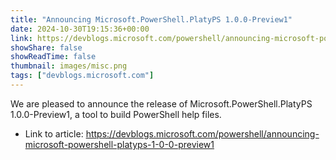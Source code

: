 ```yaml
---
title: "Announcing Microsoft.PowerShell.PlatyPS 1.0.0-Preview1"
date: 2024-10-30T19:15:36+00:00
link: https://devblogs.microsoft.com/powershell/announcing-microsoft-powershell-platyps-1-0-0-preview1
showShare: false
showReadTime: false
thumbnail: images/misc.png
tags: ["devblogs.microsoft.com"]
---
```

We are pleased to announce the release of Microsoft.PowerShell.PlatyPS 1.0.0-Preview1, a tool to build PowerShell help files.

- Link to article: https://devblogs.microsoft.com/powershell/announcing-microsoft-powershell-platyps-1-0-0-preview1